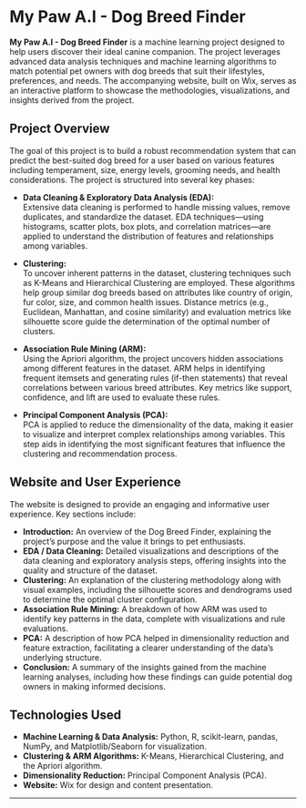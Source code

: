 
# My Paw A.I - Dog Breed Finder

**My Paw A.I - Dog Breed Finder** is a machine learning project designed to help users discover their ideal canine companion. The project leverages advanced data analysis techniques and machine learning algorithms to match potential pet owners with dog breeds that suit their lifestyles, preferences, and needs. The accompanying website, built on Wix, serves as an interactive platform to showcase the methodologies, visualizations, and insights derived from the project.

## Project Overview

The goal of this project is to build a robust recommendation system that can predict the best-suited dog breed for a user based on various features including temperament, size, energy levels, grooming needs, and health considerations. The project is structured into several key phases:

- **Data Cleaning & Exploratory Data Analysis (EDA):**  
  Extensive data cleaning is performed to handle missing values, remove duplicates, and standardize the dataset. EDA techniques—using histograms, scatter plots, box plots, and correlation matrices—are applied to understand the distribution of features and relationships among variables.

- **Clustering:**  
  To uncover inherent patterns in the dataset, clustering techniques such as K-Means and Hierarchical Clustering are employed. These algorithms help group similar dog breeds based on attributes like country of origin, fur color, size, and common health issues. Distance metrics (e.g., Euclidean, Manhattan, and cosine similarity) and evaluation metrics like silhouette score guide the determination of the optimal number of clusters.

- **Association Rule Mining (ARM):**  
  Using the Apriori algorithm, the project uncovers hidden associations among different features in the dataset. ARM helps in identifying frequent itemsets and generating rules (if-then statements) that reveal correlations between various breed attributes. Key metrics like support, confidence, and lift are used to evaluate these rules.

- **Principal Component Analysis (PCA):**  
  PCA is applied to reduce the dimensionality of the data, making it easier to visualize and interpret complex relationships among variables. This step aids in identifying the most significant features that influence the clustering and recommendation process.

## Website and User Experience

The website is designed to provide an engaging and informative user experience. Key sections include:

- **Introduction:** An overview of the Dog Breed Finder, explaining the project’s purpose and the value it brings to pet enthusiasts.
- **EDA / Data Cleaning:** Detailed visualizations and descriptions of the data cleaning and exploratory analysis steps, offering insights into the quality and structure of the dataset.
- **Clustering:** An explanation of the clustering methodology along with visual examples, including the silhouette scores and dendrograms used to determine the optimal cluster configuration.
- **Association Rule Mining:** A breakdown of how ARM was used to identify key patterns in the data, complete with visualizations and rule evaluations.
- **PCA:** A description of how PCA helped in dimensionality reduction and feature extraction, facilitating a clearer understanding of the data’s underlying structure.
- **Conclusion:** A summary of the insights gained from the machine learning analyses, including how these findings can guide potential dog owners in making informed decisions.

## Technologies Used

- **Machine Learning & Data Analysis:** Python, R, scikit-learn, pandas, NumPy, and Matplotlib/Seaborn for visualization.
- **Clustering & ARM Algorithms:** K-Means, Hierarchical Clustering, and the Apriori algorithm.
- **Dimensionality Reduction:** Principal Component Analysis (PCA).
- **Website:** Wix for design and content presentation.


---
